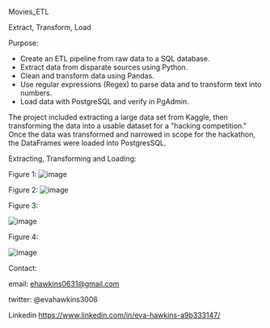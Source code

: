 Movies_ETL


Extract, Transform, Load

Purpose:

* Create an ETL pipeline from raw data to a SQL database.
* Extract data from disparate sources using Python.
* Clean and transform data using Pandas.
* Use regular expressions (Regex) to parse data and to transform text into numbers.
* Load data with PostgreSQL and verify in PgAdmin.


The project included extracting a large data set from Kaggle, then transforming the data into a usable dataset for a "hacking competition." Once the data was transformed and narrowed in scope for the hackathon, the DataFrames were loaded into PostgresSQL.

Extracting, Transforming and Loading:

Figure 1:
![image](https://user-images.githubusercontent.com/101227930/184529771-c516292e-9eb7-4339-aea3-f38d55178775.png)


Figure 2:
![image](https://user-images.githubusercontent.com/101227930/184529787-1dfdd932-7d65-4b3a-9df4-07c174c4172b.png)


Figure 3:

![image](https://user-images.githubusercontent.com/101227930/184529800-4052ca9a-343f-4a1b-a43b-78fa36314c0f.png)

Figure 4:

![image](https://user-images.githubusercontent.com/101227930/184529805-78893ee2-cf95-4f40-9ef3-e85af03b9761.png)



Contact:

email: ehawkins0631@gmail.com

twitter: @evahawkins3006

Linkedin https://www.linkedin.com/in/eva-hawkins-a9b333147/

